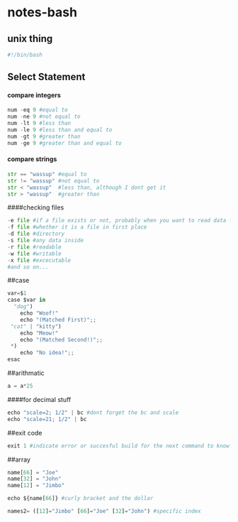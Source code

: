 # notes-bash

## unix thing
```python
#!/bin/bash
```

## Select Statement
#### compare integers
```python
num -eq 9 #equal to
num -ne 9 #not equal to
num -lt 9 #less than
num -le 9 #less than and equal to 
num -gt 9 #greater than
num -ge 9 #greater than and equal to 
```

#### compare strings
```python
str == "wassup" #equal to 
str != "wassup" #not equal to 
str < "wassup"  #less than, although I dont get it
str > "wassup"  #greater than
```

####checking files
```python
-e file #if a file exists or not, probably when you want to read data from a file
-f file #whether it is a file in first place
-d file #directory
-s file #any data inside
-r file #readable
-w file #writable
-x file #excecutable
#and so on...
```

##case
```python
var=$1
case $var in
  "dog")
    echo "Woof!"
    echo "(Matched First)";;
 "cat" | "kitty")
    echo "Meow!"
    echo "(Matched Second!)";;
 *)
    echo "No idea!";;
esac
```

##arithmatic
```python
a = a*25
```

####for decimal stuff
```python
echo "scale=2; 1/2" | bc #dont forget the bc and scale
echo "scale=21; 1/2" | bc 
```

##exit code
```python
exit 1 #indicate error or succesful build for the next command to know
```

##array
```python
name[66] = "Joe"
name[32] = "John"
name[12] = "Jimbo"

echo ${name[66]} #curly bracket and the dollar

names2= ([12]="Jimbo" [66]="Joe" [32]="John") #specific index
```

